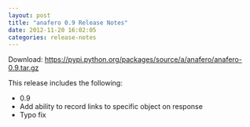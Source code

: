 ```yaml
---
layout: post
title: "anafero 0.9 Release Notes"
date: 2012-11-20 16:02:05
categories: release-notes
---
```


Download: <https://pypi.python.org/packages/source/a/anafero/anafero-0.9.tar.gz>

This release includes the following:

* 0.9
* Add ability to record links to specific object on response
* Typo fix
